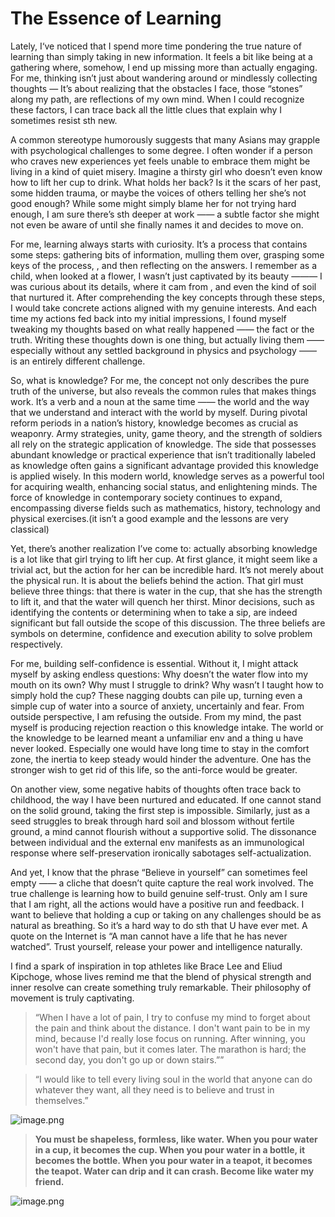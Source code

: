 # The Essence of Learning

Lately, I‘ve noticed that I spend more time pondering the true nature of learning than simply taking in new information. It feels a bit like being at a gathering where, somehow, I end up missing more than actually engaging. For me, thinking isn’t just about wandering around or mindlessly collecting thoughts — It’s about realizing that the obstacles I face, those “stones” along my path, are reflections of my own mind. When I could recognize these factors, I can trace back all the little clues that explain why I sometimes resist sth new.

A common stereotype humorously suggests that many Asians may grapple with psychological challenges to some degree. I often wonder if a person who craves new experiences yet feels unable to embrace them might be living in a kind of quiet misery. Imagine a thirsty girl  who doesn’t even know how to lift her cup to drink. What holds her back? Is it the scars of her past, some hidden trauma, or maybe the voices of others telling her she’s not good enough? While some might simply blame her for not trying hard enough, I am sure there’s sth deeper at work —— a subtle factor she might not even be aware of until she finally names it and decides to move on.

For me, learning always starts with curiosity. It’s a process that contains some steps: gathering bits of information, mulling them over, grasping some keys of the process, , and then reflecting on the answers. I remember as a child, when looked at a flower, I wasn’t just captivated by its beauty ——— I was curious about its details, where it cam from , and even the kind of soil that nurtured it. After comprehending the key concepts through these steps, I would take concrete actions aligned with my genuine interests. And each time my actions fed back into my initial impressions, I found myself tweaking my thoughts based on what really happened —— the fact or the truth. Writing these thoughts down is one thing, but actually living them —— especially without any settled background in physics and psychology —— is an entirely different challenge.

So, what is knowledge? For me, the concept not only describes the pure truth of the universe, but also reveals the common rules that makes things work. It’s a verb and a noun at the same time —— the world and the way that we understand and interact with the world by myself. During pivotal reform periods in a nation’s history, knowledge becomes as crucial as weaponry. Army strategies, unity, game theory, and the strength of soldiers all rely on the strategic application of knowledge. The side that possesses abundant knowledge or practical experience that isn’t traditionally labeled as knowledge often gains a significant advantage provided this knowledge is applied wisely. In this modern world, knowledge serves as a powerful tool for acquiring wealth, enhancing social status, and enlightening minds. The force of knowledge in contemporary society continues to expand, encompassing diverse fields such as mathematics, history, technology and physical exercises.(it isn’t a good example and the lessons are very classical)

Yet, there’s another realization I’ve come to: actually absorbing knowledge is a lot like that girl trying to lift her cup. At first glance, it might seem like a trivial act, but the action for her can be incredible hard. It’s not merely about the physical run. It is about the beliefs behind the action. That girl must believe three things: that there is water in the cup, that she has the strength to lift it, and that the water will quench her thirst.  Minor decisions, such as identifying the contents or determining when to take a sip, are indeed significant but fall outside the scope of this discussion. The three beliefs are symbols on determine, confidence and execution ability to solve problem respectively.

For me, building self-confidence is essential. Without it, I might attack myself by asking endless questions: Why doesn’t the water flow into my mouth on its own? Why must I struggle to drink? Why wasn’t I taught how to simply hold the cup? These nagging doubts can pile up, turning even a simple cup of water into a source of anxiety, uncertainly and fear. From outside perspective, I am refusing the outside. From my mind, the past myself is producing rejection reaction o this knowledge intake. The world or the knowledge to be learned meant a unfamiliar env and a thing u have never looked. Especially one would have long time to stay in the comfort zone, the inertia to keep steady would hinder the adventure.  One has the stronger wish to get rid of this life, so the anti-force would be greater.

On another view, some negative habits of thoughts often trace back to childhood, the way I have been nurtured and educated. If one cannot stand on the solid ground, taking the first step is impossible. Similarly, just as a seed struggles to break through hard soil and blossom without fertile ground, a mind cannot flourish without a supportive solid. The dissonance between individual and the external env manifests as an immunological response where self-preservation ironically sabotages self-actualization.

And yet, I know that the phrase “Believe in yourself” can sometimes feel empty —— a cliche that doesn’t quite capture   the real work involved. The true challenge is learning how to build genuine self-trust. Only am I sure that I am right, all the actions would have a positive run and feedback. I want to believe that holding a cup or taking on any challenges should be as natural as breathing. So it’s a hard way to do sth that U have ever met. A quote on the Internet is “A man cannot have a life that he has never watched”. Trust yourself, release your power and intelligence naturally.

I find a spark of inspiration in top athletes like Brace Lee and Eliud Kipchoge, whose lives remind me that the blend of physical strength and inner resolve can create something truly remarkable. Their philosophy of movement is truly captivating.

> “When I have a lot of pain, I try to confuse my mind to forget about the pain and think about the distance. I don't want pain to be in my mind, because I'd really lose focus on running. After winning, you won't have that pain, but it comes later. The marathon is hard; the second day, you don't go up or down stairs.””
> 

> “I would like to tell every living soul in the world that anyone can do whatever they want, all they need is to believe and trust in themselves.”
> 

![image.png](https://cdn.statically.io/gh/stoneBuild29/MyPictures@main/upload/image.png)

> **You must be shapeless, formless, like water. When you pour water in a cup, it becomes the cup. When you pour water in a bottle, it becomes the bottle. When you pour water in a teapot, it becomes the teapot. Water can drip and it can crash. Become like water my friend.**
> 

![image.png](https://cdn.statically.io/gh/stoneBuild29/MyPictures@main/upload/image%201.png)